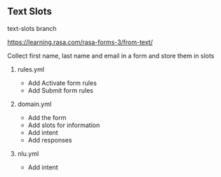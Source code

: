 ## Text Slots

text-slots branch

https://learning.rasa.com/rasa-forms-3/from-text/

Collect first name, last name and email in a form and store them in slots

1. rules.yml
   - Add Activate form rules
   - Add Submit form rules
   
2. domain.yml  
   - Add the form
   - Add slots for information
   - Add intent
   - Add responses
   
3. nlu.yml  
   - Add intent